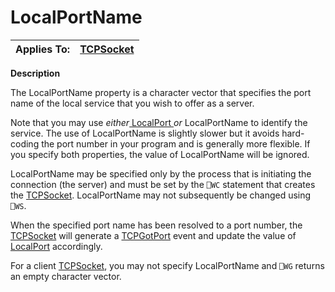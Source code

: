 




<h1 class="heading"><span class="name">LocalPortName</span></h1>

| Applies To: | [TCPSocket](./tcpsocket.md) |
| --- | ---  |


**Description**


The LocalPortName property is a character vector that specifies the port name of the local service that you wish to offer as a server.


Note that you may use *either*[ LocalPort ](LocalPort.htm)*or* LocalPortName to identify the service. The use of LocalPortName is slightly slower but it avoids hard-coding the port number in your program and is generally more flexible. If you specify both properties, the value of LocalPortName will be ignored.


LocalPortName may be specified only by the process that is initiating the connection (the server) and must be set by the `⎕WC` statement that creates the [TCPSocket](./tcpsocket.md). LocalPortName may not subsequently be changed using `⎕WS`.


When the specified port name has been resolved to a port number, the [TCPSocket](./tcpsocket.md) will generate a [TCPGotPort](./tcpgotport.md) event and update the value of [LocalPort](LocalPort.htm) accordingly.


For a client [TCPSocket](./tcpsocket.md), you may not specify LocalPortName and `⎕WG` returns an empty character vector.



